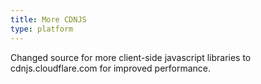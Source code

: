 ```yaml
---
title: More CDNJS
type: platform
---
```


Changed source for more client-side javascript libraries to cdnjs.cloudflare.com for improved performance.